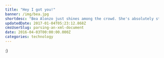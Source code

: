 ```yaml
---
title: "Hey I got you!"
banner: /img/bea.jpg
shortdesc: "Bea Alonzo just shines among the crowd. She's absolutely stunning!"
updatedDate: 2017-01-04T05:23:12.868Z
cmsUserSlug: parsing-an-xml-document
date: 2016-04-03T00:00:00.000Z
categories: technology
---
```


:)